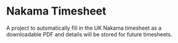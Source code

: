 # Nakama Timesheet
A project to automatically fill in the UK Nakama timesheet as a downloadable PDF and details will be stored for future timesheets.